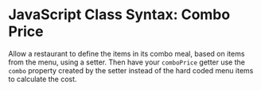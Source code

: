# JavaScript Class Syntax: Combo Price 

Allow a restaurant to define the items in its combo meal, based on items from the menu, using a setter. Then have your `comboPrice` getter use the `combo` property created by the setter instead of the hard coded menu items to calculate the cost.

